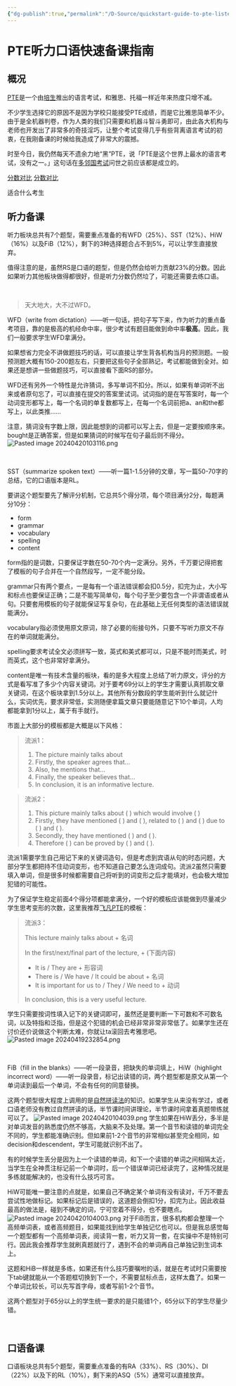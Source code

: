 ```yaml
---
{"dg-publish":true,"permalink":"/D-Source/quickstart-guide-to-pte-listening-and-speaking/","created":"2024-04-19T20:30:33.515+08:00"}
---
```



# PTE听力口语快速备课指南

## 概况

[PTE](https://www.pearsonpte.com/)是一个由[培生](https://www.pearson.com/)推出的语言考试，和雅思、托福一样近年来热度只增不减。

不少学生选择它的原因不是因为学校只能接受PTE成绩，而是它比雅思简单不少。由于是全机器判卷，作为人类的我们只需要和机器斗智斗勇即可，由此各大机构与老师也开发出了非常多的奇技淫巧，让整个考试变得几乎有些背离语言考试的初衷，在我刚备课的时候给我造成了非常大的震撼。

时至今日，我仍然每天不遗余力地“黑”PTE，说「PTE是这个世界上最水的语言考试，没有之一。」这句话在[多邻国考试](https://englishtest.duolingo.com/)问世之前应该都是成立的。

[分数对比](https://assets.ctfassets.net/yqwtwibiobs4/3Bm0RMkKoNVOoOxUe38mg4/f565a92a97e8f3cf60c5506d347dedb8/PTE_Academic_Score_Guide_for_Test_Takers_June_2023.pdf)
[分数对比](https://www.pearsonpte.com/pte-academic/scoring/understand-your-score)

适合什么考生


## 听力备课

听力板块总共有7个题型，需要重点准备的有WFD（25%）、SST（12%）、HiW（16%）以及FiB（12%），剩下的3种选择题合占不到5%，可以让学生直接放弃。

值得注意的是，虽然RS是口语的题型，但是仍然会给听力贡献23%的分数。因此如果听力其他板块做得都很好，但是听力分数仍然垃了，可能还需要去练口语。

&nbsp;

>天大地大，大不过WFD。

WFD（write from dictation）——听一句话，把句子写下来，作为听力的重点备考项目，靠的是极高的机经命中率，很少考试有题目能做到命中率**极高**。因此，我们一般要求学生WFD拿满分。

如果想省力完全不讲做题技巧的话，可以直接让学生背各机构当月的预测题。一般预测题大概有150-200题左右，只要把这些句子全部熟记，考试都能做到全对。如果还是想讲一些做题技巧，可以直接看下面RS的部分。

WFD还有另外一个特性是允许猜词，多写单词不扣分。所以，如果有单词听不出来或者原句忘了，可以直接在提交的答案里试词。试词指的是在写答案时，每一个动词变形都写上，每一个名词的单复数都写上，在每一个名词前把a、an和the都写上，以此类推……

注意，猜词没有字数上限，因此能想到的词都可以写上去，但是一定要按顺序来。bought是正确答案，但是如果猜词的时候写在句子最后则不得分。
![Pasted image 20240420103116.png](/img/user/B-Attachment/Pasted%20image%2020240420103116.png)

&nbsp;

SST（summarize spoken text）——听一篇1-1.5分钟的文章，写一篇50-70字的总结，它的口语版本是RL。

要讲这个题型要先了解评分机制，它总共5个得分项，每个项目满分2分，每题满分10分：
- form
- grammar
- vocabulary
- spelling
- content

form指的是词数，只要保证字数在50-70个内一定满分。另外，千万要记得把套了模板的句子合并在一个自然段写，一定不能分段。

grammar只有两个要点，一是每有一个语法错误都会扣0.5分，扣完为止，大小写和标点也要保证正确；二是不能写简单句，每个句子至少要包含一个非谓语或者从句。只要套用模板的句子就能保证写复杂句，在此基础上无任何类型的语法错误就能满分。

vocabulary指必须使用原文原词，除了必要的衔接句外，只要不写听力原文不存在的单词就能满分。

spelling要求考试全文必须拼写一致，英式和美式都可以，只是不能时而美式，时而英式，这个也非常好拿满分。

content是唯一有技术含量的板块，看的是多大程度上总结了听力原文，评分的方式是看写准了多少个内容关键词。对于要考69分以上的学生才需要认真抓取文章关键词，在这个板块拿到1.5分以上。其他所有分数段的学生能听到什么就记什么，实词优先，要求非常低，实测随便拿篇文章只要能随意记下10个单词，人均都能拿到1分以上，属于有手就行。

市面上大部分的模板都是大概是以下风格：
> 流派1：
> 
> 1. The picture mainly talks about
> 2. Firstly, the speaker agrees that...
> 3. Also, he mentions that...
> 4. Finally, the speaker believes that...
> 5. In conclusion, it is an informative lecture.

> 流派2：
> 1. This picture mainly talks about (   ) which would involve  (   )
> 2. Firstly, they have mentioned  (   ) and  (   ), related to  (   ) and  (   ) due to  (   ) and  (   ).
> 3. Secondly, they have mentioned  (   ) and  (   ).
> 4. Therefore  (   ) can be proved by  (   ) and  (   ).

流派1需要学生自己用记下来的关键词造句，但是考虑到宾语从句的时态问题，大部分学生都把持不住动词变形，也不知道自己要怎么连词成句。流派2虽然只需要填入单词，但是很多时候都需要自己将听到的词变形之后才能填对，也会极大增加犯错的可能性。

为了保证学生稳定前面4个得分项都能拿满分，一个好的模板应该能做到尽量减少学生思考变形的次数，这里我推荐[飞凡PTE](https://www.bilibili.com/video/BV1cj411u7hV/)的模板：

> 流派3：
> 
> This lecture mainly talks about + 名词
> 
> In the first/next/final part of the lecture, + (下面内容)
> -  It is / They are + 形容词
> - There is / We have / It could be about + 名词
> - It is important for us to / They / We need to + 动词
>
> In conclusion, this is a very useful lecture.

学生只需要按词性填入记下的关键词即可，虽然还是要判断一下可数和不可数名词，以及特指和泛指，但是这个犯错的机会已经非常非常非常低了。如果学生还在讨价还价说做这个判断太难，你就让ta滚回去考雅思吧。
![Pasted image 20240419232854.png](/img/user/B-Attachment/Pasted%20image%2020240419232854.png)

&nbsp;

FiB（fill in the blanks）——听一段录音，把缺失的单词填上，HiW（highlight incorrect word）——听一段录音，标记出读错的词，两个题型都是原文从第一个单词读到最后一个单词，不会有任何的同意替换。

这两个题型很大程度上调用的是[自然拼读法](https://en.wikipedia.org/wiki/Phonics)的知识。如果学生从来没有学过，或者口语老师没有教过自然拼读的话，半节课时间讲理论，半节课时间拿着真题带练就可以了。
![Pasted image 20240420104039.png](/img/user/B-Attachment/Pasted%20image%2020240420104039.png)
学生如果在HiW丢分，多半是对单词发音的熟悉度仍然不够高，大脑来不及处理。第一个音节和读错的单词完全不同的，学生都能准确识别。但如果前1-2个音节的非常相似甚至完全相同，如decision和descendent，学生可能就识别不出了。

有的时候学生丢分是因为上一个读错的单词，和下一个读错的单词之间相隔太近，当学生在全神贯注标记前一个单词时，后一个错误单词已经读完了，这种情况就是多练就能解决的，也没有什么技巧可言。

HiW可能唯一要注意的点就是，如果自己不确定某个单词有没有读对，千万不要去尝试性地做标记。如果标记后是错误的，这道题会倒扣1分，扣完为止。因此收益最高的做法是，碰到不确定的词，宁可空着不得分，也不要瞎点。
![Pasted image 20240420104003.png](/img/user/B-Attachment/Pasted%20image%2020240420104003.png)
对于FiB而言，很多机构都会整理一个高频单词表，或者高频题目，如果能找到给学生单独记忆也可以。但是我总感觉每一个题型都有一个高频单词表，阅读背一套，听力又背一套，在实操中不是特别可行。因此我会推荐学生就刷真题就行了，遇到不会的单词再自己单独记到生词本上。

这题和HiB一样就是多练，如果还有什么技巧要嘱咐的话，就是在考试时只需要按下tab键就能从一个答题框切换到下一个，不需要鼠标点击，这样太蠢了。如果一个单词比较长，可以先写首字母，或者写前1-2个音节。

这两个题型对于65分以上的学生统一要求的是只能错1个，65分以下的学生尽量少错。

&nbsp;






## 口语备课

口语板块总共有5个题型，需要重点准备的有RA（33%）、RS（30%）、DI（22%）以及下的RL（10%），剩下来的ASQ（5%）通常可以直接放弃。